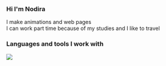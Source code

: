 ### Hi I'm Nodira 
<!-- About myself-->
I make animations and web pages<br/>
I can work part time because of my studies and I like to travel

### Languages and tools I work with
<code><img src="https://user-images.githubusercontent.com/101955512/186041348-5083f2ab-5183-4875-b63b-3522f0cd3e51.png"></code>
<!--[https://ru.wikipedia.org/wiki/HTML]  [https://play.google.com/store/apps/details?id=com.codeliber.html&hl=ru&gl=US]-->

